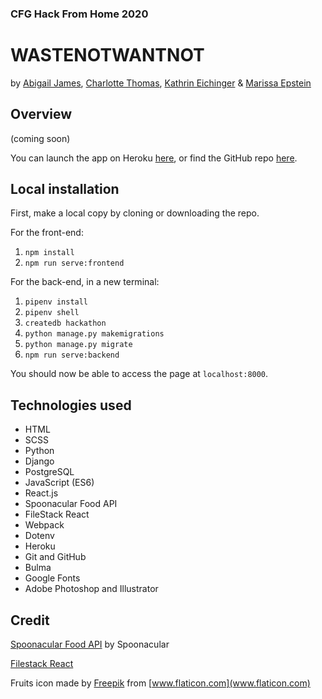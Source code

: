 ### CFG Hack From Home 2020
# **WASTE**NOT**WANT**NOT

by [Abigail James](https://github.com/ajames14), [Charlotte Thomas](https://github.com/Charlotte-Thomas), [Kathrin Eichinger](https://github.com/katheich) & [Marissa Epstein](https://github.com/marepstein)

## Overview

(coming soon)

You can launch the app on Heroku [here](https://waste-not-want-not.herokuapp.com/), or find the GitHub repo [here](https://github.com/ajames14/cfg-hackathon).

## Local installation
First, make a local copy by cloning or downloading the repo.

For the front-end:
1. `npm install`
2. `npm run serve:frontend`

For the back-end, in a new terminal:
1. `pipenv install`
2. `pipenv shell`
3. `createdb hackathon`
4. `python manage.py makemigrations`
5. `python manage.py migrate`
6. `npm run serve:backend`

You should now be able to access the page at `localhost:8000`.

## Technologies used
- HTML
- SCSS
- Python
- Django
- PostgreSQL
- JavaScript (ES6)
- React.js
- Spoonacular Food API
- FileStack React
- Webpack
- Dotenv
- Heroku
- Git and GitHub
- Bulma
- Google Fonts
- Adobe Photoshop and Illustrator

## Credit

[Spoonacular Food API](https://spoonacular.com/food-api) by Spoonacular

[Filestack React](https://github.com/filestack/filestack-react)

Fruits icon made by [Freepik](https://www.flaticon.com/authors/freepik) from [www.flaticon.com](www.flaticon.com)